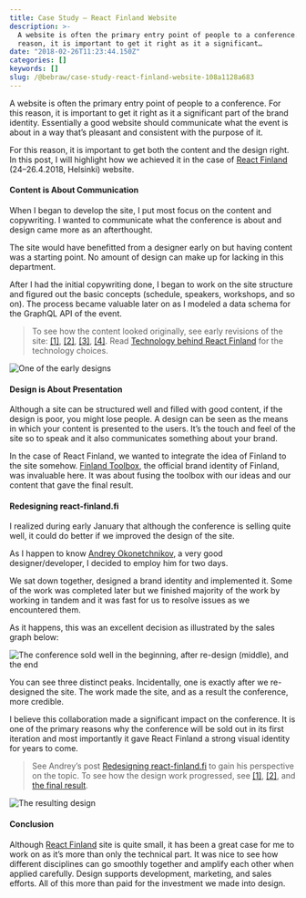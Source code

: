 ```yaml
---
title: Case Study — React Finland Website
description: >-
  A website is often the primary entry point of people to a conference. For this
  reason, it is important to get it right as it a significant…
date: "2018-02-26T11:23:44.150Z"
categories: []
keywords: []
slug: /@bebraw/case-study-react-finland-website-108a1128a683
---
```


A website is often the primary entry point of people to a conference. For this reason, it is important to get it right as it a significant part of the brand identity. Essentially a good website should communicate what the event is about in a way that’s pleasant and consistent with the purpose of it.

For this reason, it is important to get both the content and the design right. In this post, I will highlight how we achieved it in the case of [React Finland](https://react-finland.fi/) (24–26.4.2018, Helsinki) website.

#### Content is About Communication

When I began to develop the site, I put most focus on the content and copywriting. I wanted to communicate what the conference is about and design came more as an afterthought.

The site would have benefitted from a designer early on but having content was a starting point. No amount of design can make up for lacking in this department.

After I had the initial copywriting done, I began to work on the site structure and figured out the basic concepts (schedule, speakers, workshops, and so on). The process became valuable later on as I modeled a data schema for the GraphQL API of the event.

> To see how the content looked originally, see early revisions of the site: [\[1\]](https://59fddcb08198760e2a9941cd--react-finland.netlify.com/), [\[2\]](https://5a006850df995339562abfdb--react-finland.netlify.com/), [\[3\]](https://5a4e4219a114770c1bf21b79--react-finland.netlify.com/), [\[4\]](https://5a65b2cda6188f6f41f79626--react-finland.netlify.com/). Read [Technology behind React Finland](/blog/the-technology-behind-react-finland-5d944cc6e438/) for the technology choices.

![One of the early designs](img/1__5X8QAgunoLAxiSozJJL5gg.png)

#### Design is About Presentation

Although a site can be structured well and filled with good content, if the design is poor, you might lose people. A design can be seen as the means in which your content is presented to the users. It’s the touch and feel of the site so to speak and it also communicates something about your brand.

In the case of React Finland, we wanted to integrate the idea of Finland to the site somehow. [Finland Toolbox](https://toolbox.finland.fi/), the official brand identity of Finland, was invaluable here. It was about fusing the toolbox with our ideas and our content that gave the final result.

#### Redesigning react-finland.fi

I realized during early January that although the conference is selling quite well, it could do better if we improved the design of the site.

As I happen to know [Andrey Okonetchnikov](https://medium.com/u/5829a67c85f9), a very good designer/developer, I decided to employ him for two days.

We sat down together, designed a brand identity and implemented it. Some of the work was completed later but we finished majority of the work by working in tandem and it was fast for us to resolve issues as we encountered them.

As it happens, this was an excellent decision as illustrated by the sales graph below:

![The conference sold well in the beginning, after re-design (middle), and the end](img/1__njCZxE2vffyybJvMUUdRlw.png)

You can see three distinct peaks. Incidentally, one is exactly after we re-designed the site. The work made the site, and as a result the conference, more credible.

I believe this collaboration made a significant impact on the conference. It is one of the primary reasons why the conference will be sold out in its first iteration and most importantly it gave React Finland a strong visual identity for years to come.

> See Andrey’s post [Redesigning react-finland.fi](https://medium.com/@okonetchnikov/redesigning-react-finland-fi-7f2dd6b5b487) to gain his perspective on the topic. To see how the design work progressed, see [\[1\]](https://5a66134181987604bc6828a5--react-finland.netlify.com/), [\[2\]](https://5a71938aa6188f2be2d22167--react-finland.netlify.com/), and [the final result](https://react-finland.fi/).

![The resulting design](img/1__DhRYGnHVB15BmYkARbyrVg.png)

#### Conclusion

Although [React Finland](https://react-finland.fi/) site is quite small, it has been a great case for me to work on as it’s more than only the technical part. It was nice to see how different disciplines can go smoothly together and amplify each other when applied carefully. Design supports development, marketing, and sales efforts. All of this more than paid for the investment we made into design.
